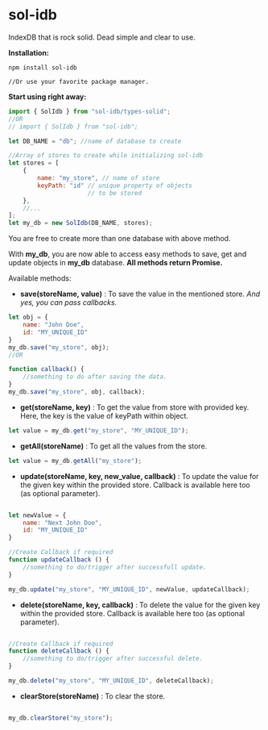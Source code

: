 # sol-idb
IndexDB that is rock solid. Dead simple and clear to use.

**Installation:**
```
npm install sol-idb

//Or use your favorite package manager.
```


**Start using right away:**
```javascript
import { SolIdb } from "sol-idb/types-solid";
//OR
// import { SolIdb } from "sol-idb";

let DB_NAME = "db"; //name of database to create

//Array of stores to create while initializing sol-idb
let stores = [
    {
        name: "my_store", // name of store
        keyPath: "id" // unique property of objects 
                      // to be stored
    },
    //...
];    
let my_db = new SolIdb(DB_NAME, stores);
```
You are free to create more than one database with above method.


With **my_db**, you are now able to access easy methods to save, get and update objects in **my_db** database.
**All methods return Promise.** 

Available methods: 

- **save(storeName, value)** : To save the value in the mentioned store. _And yes, you can pass callbacks._

```javascript
let obj = { 
    name: "John Doe",
    id: "MY_UNIQUE_ID"
}
my_db.save("my_store", obj);
//OR 

function callback() {
    //something to do after saving the data.
}
my_db.save("my_store", obj, callback);

```


- **get(storeName, key)** : To get the value from store with provided key. Here, the key is the value of keyPath within object.
```javascript
let value = my_db.get("my_store", "MY_UNIQUE_ID");
```

- **getAll(storeName)** : To get all the values from the store.
```javascript
let value = my_db.getAll("my_store");
```

- **update(storeName, key, new_value, callback)** : To update the value for the given key within the provided store. Callback is available here too (as optional parameter).
```javascript

let newValue = { 
    name: "Next John Doe",
    id: "MY_UNIQUE_ID"
}

//Create Callback if required
function updateCallback () { 
    //something to do/trigger after successfull update.
}

my_db.update("my_store", "MY_UNIQUE_ID", newValue, updateCallback);

```

- **delete(storeName, key, callback)** : To delete the value for the given key within the provided store. Callback is available here too (as optional parameter).
```javascript

//Create Callback if required
function deleteCallback () { 
    //something to do/trigger after successful delete.
}

my_db.delete("my_store", "MY_UNIQUE_ID", deleteCallback);

```

- **clearStore(storeName)** : To clear the store.
```javascript

my_db.clearStore("my_store");

```